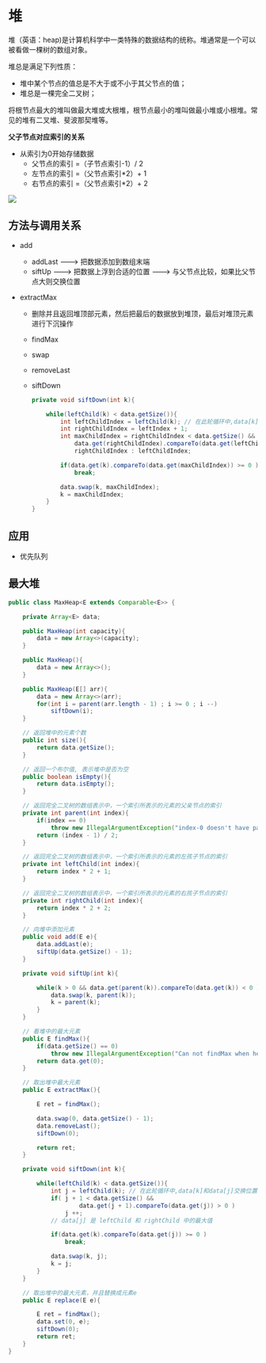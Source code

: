 # 堆

堆（英语：heap)是计算机科学中一类特殊的数据结构的统称。堆通常是一个可以被看做一棵树的数组对象。

堆总是满足下列性质：

- 堆中某个节点的值总是不大于或不小于其父节点的值；
- 堆总是一棵完全二叉树；

将根节点最大的堆叫做最大堆或大根堆，根节点最小的堆叫做最小堆或小根堆。常见的堆有二叉堆、斐波那契堆等。

**父子节点对应索引的关系**

- 从索引为0开始存储数据
    - 父节点的索引 =（子节点索引-1）/ 2
    - 左节点的索引 =（父节点索引*2）+ 1
    - 右节点的索引 =（父节点索引*2）+ 2

![](https://gss1.bdstatic.com/9vo3dSag_xI4khGkpoWK1HF6hhy/baike/c0%3Dbaike92%2C5%2C5%2C92%2C30/sign=80d882349322720e6fc3eaa81aa26123/574e9258d109b3de15adc33ec7bf6c81800a4c51.jpg)

## 方法与调用关系

- add

    - addLast ---> 把数据添加到数组末端
    - siftUp ---> 把数据上浮到合适的位置 ---> 与父节点比较，如果比父节点大则交换位置

- extractMax

    - 删除并且返回堆顶部元素，然后把最后的数据放到堆顶，最后对堆顶元素进行下沉操作

    - findMax

    - swap

    - removeLast

    - siftDown

        ```java
        private void siftDown(int k){
        
            while(leftChild(k) < data.getSize()){
                int leftChildIndex = leftChild(k); // 在此轮循环中,data[k]和data[j]交换位置
                int rightChildIndex = leftIndex + 1;
                int maxChildIndex = rightChildIndex < data.getSize() && 
                    data.get(rightChildIndex).compareTo(data.get(leftChildIndex)>0) ? 
                    rightChildIndex : leftChildIndex;
        
                if(data.get(k).compareTo(data.get(maxChildIndex)) >= 0 )
                    break;
        
                data.swap(k, maxChildIndex);
                k = maxChildIndex;
            }
        }
        ```

## 应用

- 优先队列

## 最大堆

```java
public class MaxHeap<E extends Comparable<E>> {

    private Array<E> data;

    public MaxHeap(int capacity){
        data = new Array<>(capacity);
    }

    public MaxHeap(){
        data = new Array<>();
    }

    public MaxHeap(E[] arr){
        data = new Array<>(arr);
        for(int i = parent(arr.length - 1) ; i >= 0 ; i --)
            siftDown(i);
    }

    // 返回堆中的元素个数
    public int size(){
        return data.getSize();
    }

    // 返回一个布尔值, 表示堆中是否为空
    public boolean isEmpty(){
        return data.isEmpty();
    }

    // 返回完全二叉树的数组表示中，一个索引所表示的元素的父亲节点的索引
    private int parent(int index){
        if(index == 0)
            throw new IllegalArgumentException("index-0 doesn't have parent.");
        return (index - 1) / 2;
    }

    // 返回完全二叉树的数组表示中，一个索引所表示的元素的左孩子节点的索引
    private int leftChild(int index){
        return index * 2 + 1;
    }

    // 返回完全二叉树的数组表示中，一个索引所表示的元素的右孩子节点的索引
    private int rightChild(int index){
        return index * 2 + 2;
    }

    // 向堆中添加元素
    public void add(E e){
        data.addLast(e);
        siftUp(data.getSize() - 1);
    }

    private void siftUp(int k){

        while(k > 0 && data.get(parent(k)).compareTo(data.get(k)) < 0 ){
            data.swap(k, parent(k));
            k = parent(k);
        }
    }

    // 看堆中的最大元素
    public E findMax(){
        if(data.getSize() == 0)
            throw new IllegalArgumentException("Can not findMax when heap is empty.");
        return data.get(0);
    }

    // 取出堆中最大元素
    public E extractMax(){

        E ret = findMax();

        data.swap(0, data.getSize() - 1);
        data.removeLast();
        siftDown(0);

        return ret;
    }

    private void siftDown(int k){

        while(leftChild(k) < data.getSize()){
            int j = leftChild(k); // 在此轮循环中,data[k]和data[j]交换位置
            if( j + 1 < data.getSize() &&
                    data.get(j + 1).compareTo(data.get(j)) > 0 )
                j ++;
            // data[j] 是 leftChild 和 rightChild 中的最大值

            if(data.get(k).compareTo(data.get(j)) >= 0 )
                break;

            data.swap(k, j);
            k = j;
        }
    }

    // 取出堆中的最大元素，并且替换成元素e
    public E replace(E e){

        E ret = findMax();
        data.set(0, e);
        siftDown(0);
        return ret;
    }
}
```

